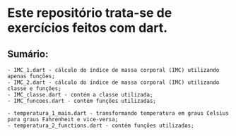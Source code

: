 # Este repositório trata-se de exercícios feitos com dart.

## Sumário:
    - IMC_1.dart - cálculo do índice de massa corporal (IMC) utilizando apenas funções;
    - IMC_2.dart - cálculo do índice de massa corporal (IMC) utilizando classe e funções;
    - IMC_classe.dart - contém a classe utilizada;
    - IMC_funcoes.dart - contém funções utilizadas;

    - temperatura_1_main.dart - transformando temperatura em graus Celsius para graus Fahrenheit e vice-versa;
    - temperatura_2_functions.dart - contém funções utilizadas;

